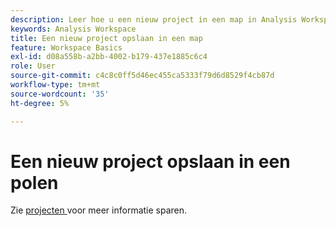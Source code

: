 ```yaml
---
description: Leer hoe u een nieuw project in een map in Analysis Workspace opslaat.
keywords: Analysis Workspace
title: Een nieuw project opslaan in een map
feature: Workspace Basics
exl-id: d08a558b-a2bb-4002-b179-437e1885c6c4
role: User
source-git-commit: c4c8c0ff5d46ec455ca5333f79d6d8529f4cb87d
workflow-type: tm+mt
source-wordcount: '35'
ht-degree: 5%

---
```


# Een nieuw project opslaan in een polen

Zie [ projecten ](../save-projects.md#save) voor meer informatie sparen.

<!-- Is this article still needed; removed from TOC


To save a new project to a specific folder, select the folder name in the Save project dialogue window.

1. In Workspace, create a new project.

    ![The Freeform table window where you can create a new project.](/help/analysis-workspace/build-workspace-project/assets/save-to-folder1.png)

1. In the **Project** > **Save** dialogue, select a folder name from the Folder drop-down menu.

    ![The Save window where you save your new project to a folder.](/help/analysis-workspace/build-workspace-project/assets/save-to-folder2.png)

1. Click **Save**.

    The project is saved in the selected folder.

-->